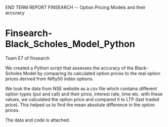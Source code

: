 END TERM REPORT FINSEARCH -- Option Pricing Models and their accuracy

# Finsearch-Black_Scholes_Model_Python
Team E7 of finsearch 

We created a Python script that assesses the accuracy of the Black-Scholes Model by comparing its calculated option prices to the real option prices derived from Nifty50  index options.

We took the data from NSE website as a csv file which contains different option types (put and call) and their price, interest rate, time etc. with these values, we calculated the option price and compared it to LTP (last traded price). This helped us to find the mean absolute difference in the option prices.

The data and code is attached.
